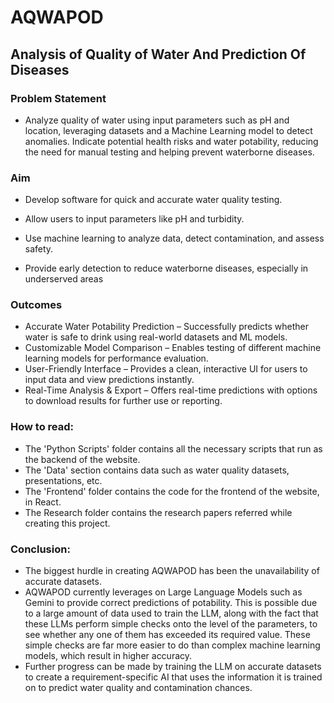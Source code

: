# AQWAPOD
## Analysis of Quality of Water And Prediction Of Diseases

### Problem Statement
- Analyze quality of water using input parameters such as pH and location, leveraging datasets and a Machine Learning model to detect anomalies. Indicate potential health risks and water potability, reducing the need for manual testing and helping prevent waterborne diseases.

### Aim
- Develop software for quick and accurate water quality testing.

- Allow users to input parameters like pH and turbidity.

- Use machine learning to analyze data, detect contamination, and assess safety.

- Provide early detection to reduce waterborne diseases, especially in underserved areas

### Outcomes
- Accurate Water Potability Prediction – Successfully predicts whether water is safe to drink using real-world datasets and ML models.
- Customizable Model Comparison – Enables testing of different machine learning models for performance evaluation.
- User-Friendly Interface – Provides a clean, interactive UI for users to input data and view predictions instantly.
- Real-Time Analysis & Export – Offers real-time predictions with options to download results for further use or reporting.

### How to read:
- The 'Python Scripts' folder contains all the necessary scripts that run as the backend of the website.
- The 'Data' section contains data such as water quality datasets, presentations, etc.
- The 'Frontend' folder contains the code for the frontend of the website, in React.
- The Research folder contains the research papers referred while creating this project.

### Conclusion:
- The biggest hurdle in creating AQWAPOD has been the unavailability of accurate datasets.
- AQWAPOD currently leverages on Large Language Models such as Gemini to provide correct predictions of potability. This is possible due to a large amount of data used to train the LLM, along with
  the fact that these LLMs perform simple checks onto the level of the parameters, to see whether any one of them has exceeded its required value. These simple checks are far more easier to do than complex
  machine learning models, which result in higher accuracy.
- Further progress can be made by training the LLM on accurate datasets to create a requirement-specific AI that uses the information it is trained on to predict water quality and contamination chances.
